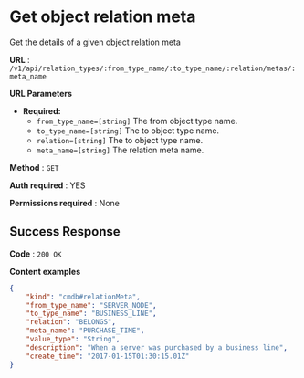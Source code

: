 # Get object relation meta

Get the details of a given object relation meta

**URL** : `/v1/api/relation_types/:from_type_name/:to_type_name/:relation/metas/:meta_name`

**URL Parameters**

* **Required:**
  * `from_type_name=[string]` The from object type name.
  * `to_type_name=[string]` The to object type name.
  * `relation=[string]` The to object type name.
  * `meta_name=[string]` The relation meta name.

**Method** : `GET`

**Auth required** : YES

**Permissions required** : None

## Success Response

**Code** : `200 OK`

**Content examples**

```json
{
    "kind": "cmdb#relationMeta",
    "from_type_name": "SERVER_NODE",
    "to_type_name": "BUSINESS_LINE",
    "relation": "BELONGS",
    "meta_name": "PURCHASE_TIME",
    "value_type": "String",
    "description": "When a server was purchased by a business line",
    "create_time": "2017-01-15T01:30:15.01Z"
}
```
